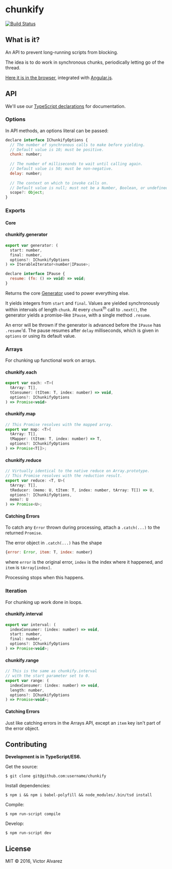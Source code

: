 # chunkify

[![Build Status](https://travis-ci.org/yangmillstheory/chunkify.svg?branch=master)](https://travis-ci.org/yangmillstheory/chunkify)

## What is it?

An API to prevent long-running scripts from blocking. 

The idea is to do work in synchronous chunks, periodically letting go of the thread. 

[Here it is in the browser](http://yangmillstheory.github.io/chunkify/), integrated with [Angular.js](https://angularjs.org/). 
 
## API

We'll use our [TypeScript declarations](chunkify.d.ts) for documentation. 

### Options

In API methods, an options literal can be passed:

```javascript
declare interface IChunkifyOptions {
  // The number of synchronous calls to make before yielding.
  // Default value is 10; must be positive.
  chunk: number;  
  
  // The number of milliseconds to wait until calling again.
  // Default value is 50; must be non-negative.
  delay: number;
  
  // The context on which to invoke calls on.
  // Default value is null; must not be a Number, Boolean, or undefined.
  scope?: Object;  
}
```

### Exports

#### **Core**

#### chunkify.generator

```javascript
export var generator: (
  start: number,
  final: number,
  options?: IChunkifyOptions
) => IterableIterator<number|IPause>;

declare interface IPause {
  resume: (fn: () => void) => void;
}
```

Returns the core [Generator](https://developer.mozilla.org/en-US/docs/Web/JavaScript/Reference/Statements/function*) used to power everything else.
 
It yields integers from `start` and `final`. Values are yielded synchronously within intervals of length `chunk`. At every `chunk`<sup>th</sup> call to `.next()`, the generator yields a promise-like `IPause`, with a single method `.resume`. 

An error will be thrown if the generator is advanced before the `IPause` has `.resume`'d.  The pause resumes after `delay` milliseconds, which is given in `options` or using its default value.  

### **Arrays**

For chunking up functional work on arrays.

#### chunkify.each
```javascript
export var each: <T>(
  tArray: T[],
  tConsumer: (tItem: T, index: number) => void,
  options?: IChunkifyOptions
) => Promise<void>
```

#### chunkify.map
```javascript
// This Promise resolves with the mapped array.
export var map: <T>(
  tArray: T[],
  tMapper: (tItem: T, index: number) => T,
  options?: IChunkifyOptions
) => Promise<T[]>;
```
 
#### chunkify.reduce

```javascript
// Virtually identical to the native reduce on Array.prototype. 
// This Promise resolves with the reduction result.
export var reduce: <T, U>(
  tArray: T[],
  tReducer: (memo: U, tItem: T, index: number, tArray: T[]) => U,
  options?: IChunkifyOptions,
  memo?: U
) => Promise<U>;
```

#### Catching Errors

To catch any `Error` thrown during processing, attach a `.catch(...)` to the returned `Promise`.

The error object in `.catch(...)` has the shape 
```javascript
{error: Error, item: T, index: number}
```
where `error` is the original error, `index` is the index where it happened, and `item` is `tArray[index]`. 

Processing stops when this happens.

### **Iteration**

For chunking up work done in loops.

#### chunkify.interval

```javascript
export var interval: (
  indexConsumer: (index: number) => void,
  start: number,
  final: number,
  options?: IChunkifyOptions
) => Promise<void>;
```

#### chunkify.range

```javascript
// This is the same as chunkify.interval 
// with the start parameter set to 0.
export var range: (
  indexConsumer: (index: number) => void,
  length: number,
  options?: IChunkifyOptions
) => Promise<void>;
```

#### Catching Errors 
 
Just like catching errors in the Arrays API, except an `item` key isn't part of the error object. 

## Contributing

**Development is in TypeScript/ES6.**

Get the source:

    $ git clone git@github.com:username/chunkify

Install dependencies:
    
    $ npm i && npm i babel-polyfill && node_modules/.bin/tsd install
    
Compile:

    $ npm run-script compile
    
Develop:

    $ npm run-script dev

## License

MIT © 2016, Victor Alvarez